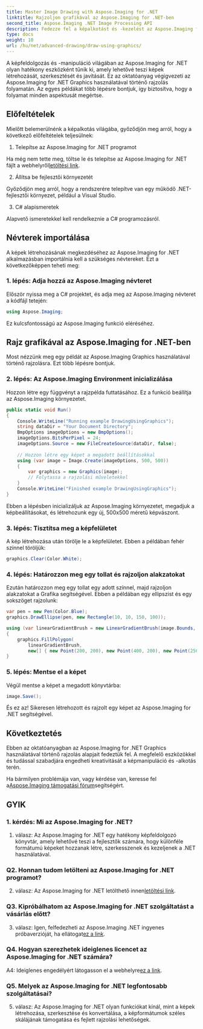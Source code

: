 ```yaml
---
title: Master Image Drawing with Aspose.Imaging for .NET
linktitle: Rajzoljon grafikával az Aspose.Imaging for .NET-ben
second_title: Aspose.Imaging .NET Image Processing API
description: Fedezze fel a képalkotást és -kezelést az Aspose.Imaging for .NET segítségével. Tanuljon meg könnyedén rajzolni és szerkeszteni képeket C# nyelven.
type: docs
weight: 10
url: /hu/net/advanced-drawing/draw-using-graphics/
---
```

A képfeldolgozás és -manipuláció világában az Aspose.Imaging for .NET olyan hatékony eszközként tűnik ki, amely lehetővé teszi képek létrehozását, szerkesztését és javítását. Ez az oktatóanyag végigvezeti az Aspose.Imaging for .NET Graphics használatával történő rajzolás folyamatán. Az egyes példákat több lépésre bontjuk, így biztosítva, hogy a folyamat minden aspektusát megértse.

## Előfeltételek

Mielőtt belemerülnénk a képalkotás világába, győződjön meg arról, hogy a következő előfeltételek teljesülnek:

1. Telepítse az Aspose.Imaging for .NET programot

 Ha még nem tette meg, töltse le és telepítse az Aspose.Imaging for .NET fájlt a webhelyről[letöltési link](https://releases.aspose.com/imaging/net/).

2. Állítsa be fejlesztői környezetét

Győződjön meg arról, hogy a rendszerére telepítve van egy működő .NET-fejlesztői környezet, például a Visual Studio.

3. C# alapismeretek

Alapvető ismeretekkel kell rendelkeznie a C# programozásról.

## Névterek importálása

A képek létrehozásának megkezdéséhez az Aspose.Imaging for .NET alkalmazásban importálnia kell a szükséges névtereket. Ezt a következőképpen teheti meg:

### 1. lépés: Adja hozzá az Aspose.Imaging névteret

Először nyissa meg a C# projektet, és adja meg az Aspose.Imaging névteret a kódfájl tetején:

```csharp
using Aspose.Imaging;
```

Ez kulcsfontosságú az Aspose.Imaging funkció eléréséhez.

## Rajz grafikával az Aspose.Imaging for .NET-ben

Most nézzünk meg egy példát az Aspose.Imaging Graphics használatával történő rajzolásra. Ezt több lépésre bontjuk.

### 2. lépés: Az Aspose.Imaging Environment inicializálása

Hozzon létre egy függvényt a rajzpélda futtatásához. Ez a funkció beállítja az Aspose.Imaging környezetet.

```csharp
public static void Run()
{
    Console.WriteLine("Running example DrawingUsingGraphics");
    string dataDir = "Your Document Directory";
    BmpOptions imageOptions = new BmpOptions();
    imageOptions.BitsPerPixel = 24;
    imageOptions.Source = new FileCreateSource(dataDir, false);
    
    // Hozzon létre egy képet a megadott beállításokkal
    using (var image = Image.Create(imageOptions, 500, 500))
    {
        var graphics = new Graphics(image);
        // Folytassa a rajzolási műveletekkel
    }
    Console.WriteLine("Finished example DrawingUsingGraphics");
}
```

Ebben a lépésben inicializáljuk az Aspose.Imaging környezetet, megadjuk a képbeállításokat, és létrehozunk egy új, 500x500 méretű képvászont.

### 3. lépés: Tisztítsa meg a képfelületet

A kép létrehozása után törölje le a képfelületet. Ebben a példában fehér színnel töröljük:

```csharp
graphics.Clear(Color.White);
```

### 4. lépés: Határozzon meg egy tollat és rajzoljon alakzatokat

Ezután határozzon meg egy tollat egy adott színnel, majd rajzoljon alakzatokat a Grafika segítségével. Ebben a példában egy ellipszist és egy sokszöget rajzolunk:

```csharp
var pen = new Pen(Color.Blue);
graphics.DrawEllipse(pen, new Rectangle(10, 10, 150, 100));

using (var linearGradientBrush = new LinearGradientBrush(image.Bounds, Color.Red, Color.White, 45f))
{
    graphics.FillPolygon(
        linearGradientBrush,
        new[] { new Point(200, 200), new Point(400, 200), new Point(250, 350) });
}
```

### 5. lépés: Mentse el a képet

Végül mentse a képet a megadott könyvtárba:

```csharp
image.Save();
```

És ez az! Sikeresen létrehozott és rajzolt egy képet az Aspose.Imaging for .NET segítségével.

## Következtetés

Ebben az oktatóanyagban az Aspose.Imaging for .NET Graphics használatával történő rajzolás alapjait fedeztük fel. A megfelelő eszközökkel és tudással szabadjára engedheti kreativitását a képmanipuláció és -alkotás terén.

 Ha bármilyen problémája van, vagy kérdése van, keresse fel a[Aspose.Imaging támogatási fórum](https://forum.aspose.com/)segítségért.

## GYIK

### 1. kérdés: Mi az Aspose.Imaging for .NET?

1. válasz: Az Aspose.Imaging for .NET egy hatékony képfeldolgozó könyvtár, amely lehetővé teszi a fejlesztők számára, hogy különféle formátumú képeket hozzanak létre, szerkesszenek és kezeljenek a .NET használatával.

### Q2. Honnan tudom letölteni az Aspose.Imaging for .NET programot?

 2. válasz: Az Aspose.Imaging for .NET letölthető innen[letöltési link](https://releases.aspose.com/imaging/net/).

### Q3. Kipróbálhatom az Aspose.Imaging for .NET szolgáltatást a vásárlás előtt?

 3. válasz: Igen, felfedezheti az Aspose.Imaging .NET ingyenes próbaverzióját, ha ellátogat[ez a link](https://releases.aspose.com/).

### Q4. Hogyan szerezhetek ideiglenes licencet az Aspose.Imaging for .NET számára?

 A4: Ideiglenes engedélyért látogasson el a webhelyre[ez a link](https://purchase.aspose.com/temporary-license/).

### Q5. Melyek az Aspose.Imaging for .NET legfontosabb szolgáltatásai?

5. válasz: Az Aspose.Imaging for .NET olyan funkciókat kínál, mint a képek létrehozása, szerkesztése és konvertálása, a képformátumok széles skálájának támogatása és fejlett rajzolási lehetőségek.